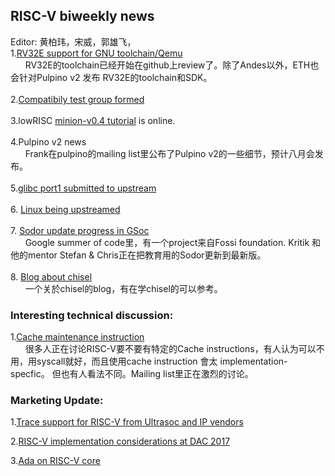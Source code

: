 ## RISC-V biweekly news 
 Editor: 黄柏玮，宋威，郭雄飞， <br>
1.[RV32E support for GNU toolchain/Qemu](https://groups.google.com/a/groups.riscv.org/d/msgid/sw-dev/CA%2ByXCZBevqzCeLU5p69qqp55h00gZFNdHo3ZEtyk_LcPPOH%3DCQ%40mail.gmail.com)<br>
&nbsp;&nbsp;&nbsp;&nbsp;&nbsp;&nbsp;RV32E的toolchain已经开始在github上review了。除了Andes以外，ETH也会针对Pulpino v2 发布 RV32E的toolchain和SDK。
<br>
<br>
2.[Compatibily test group formed](https://groups.google.com/a/groups.riscv.org/d/msgid/sw-dev/36d9e3da-824d-c588-3c97-b520a0430e14%40codasip.com?utm_medium=email&utm_source=footer)
<br>
<br>
3.lowRISC [minion-v0.4 tutorial](http://www.lowrisc.org/docs/minion-v0.4/) is online.<br>
<br>
4.Pulpino v2 news<br>
&nbsp;&nbsp;&nbsp;&nbsp;&nbsp;&nbsp;Frank在pulpino的mailing list里公布了Pulpino v2的一些细节，预计八月会发布。<br>
<br>
5.[glibc port1 submitted to upstream](https://groups.google.com/a/groups.riscv.org/d/msgid/sw-dev/mhng-67c86d52-9383-4720-a928-469545d399cb%40palmer-si-x1c4)<br>
<br>
6. [Linux being upstreamed](https://groups.google.com/a/groups.riscv.org/d/msgid/patches/20170614183048.11040-12-palmer%40dabbelt.com)<br>
<br>
7. [Sodor update progress in GSoc](https://codelec.github.io/gsoc/gsoc1/)<br>
&nbsp;&nbsp;&nbsp;&nbsp;&nbsp;&nbsp;Google summer of code里，有一个project来自Fossi foundation. Kritik 和他的mentor Stefan & Chris正在把教育用的Sodor更新到最新版。<br>
<br>
8. [Blog about chisel](http://blog.edmondcote.com/)<br>
&nbsp;&nbsp;&nbsp;&nbsp;&nbsp;&nbsp;一个关於chisel的blog，有在学chisel的可以参考。
 
### Interesting technical discussion: 

1.[Cache maintenance instruction](https://groups.google.com/a/groups.riscv.org/d/msgid/isa-dev/fea83558-920d-4d62-a584-b7df5bac24aa%40groups.riscv.org?utm_medium=email&utm_source=footer)<br>
&nbsp;&nbsp;&nbsp;&nbsp;&nbsp;&nbsp;很多人正在讨论RISC-V要不要有特定的Cache instructions，有人认为可以不用，用syscall就好，而且使用cache instruction 會太 implementation-specfic。
但也有人看法不同。Mailing list里正在激烈的讨论。

### Marketing Update:
1.[Trace support for RISC-V from Ultrasoc and IP vendors](https://l.facebook.com/l.php?u=https%3A%2F%2Fwww.realwire.com%2Freleases%2FUltraSoC-announces-industrys-first-processor-trace-support-for-RISC-V&h=ATOb8W_GSfnRziv-VnDwLSREzJtfJW_LOR6pKL7LNwaJG39wf7PBbya8-xfkfK0gVXV6COYnR7ZW-8kUR_HOaVN__vO-8CVLT_ctrLXKILiDkZ07wYf59V_nXmc91C30eL8jdwOQWFPR8zWtRQ)

2.[RISC-V implementation considerations at DAC 2017](http://www2.dac.com/events/eventdetails.aspx?id=223-23)

3.[Ada on RISC-V core](http://blog.adacore.com/ada-on-the-first-risc-v-microcontroller)





